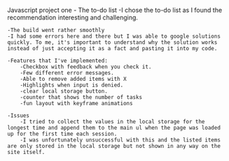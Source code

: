 Javascript project one - The to-do list
    -I chose the to-do list as I found the recommendation interesting and challenging.

    -The build went rather smoothly 
    -I had some errors here and there but I was able to google solutions quickly. To me, it's important to understand why the solution works instead of just accepting it as a fact and pasting it into my code.

    -Features that I've implemented:
        -Checkbox with feedback when you check it.
        -Few different error messages.
        -Able to remove added items with X
        -Highlights when input is denied.
        -clear local storage button.
        -counter that shows the number of tasks
        -fun layout with keyframe animations

    -Issues
        -I tried to collect the values in the local storage for the longest time and append them to the main ul when the page was loaded up for the first time each session.
        -I was unfortunately unsuccessful with this and the listed items are only stored in the local storage but not shown in any way on the site itself.